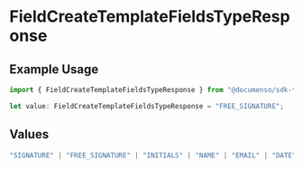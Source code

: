 # FieldCreateTemplateFieldsTypeResponse

## Example Usage

```typescript
import { FieldCreateTemplateFieldsTypeResponse } from "@documenso/sdk-typescript/models/operations";

let value: FieldCreateTemplateFieldsTypeResponse = "FREE_SIGNATURE";
```

## Values

```typescript
"SIGNATURE" | "FREE_SIGNATURE" | "INITIALS" | "NAME" | "EMAIL" | "DATE" | "TEXT" | "NUMBER" | "RADIO" | "CHECKBOX" | "DROPDOWN"
```